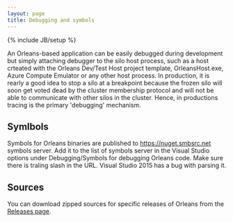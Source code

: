 ```yaml
---
layout: page
title: Debugging and symbols
---
```

{% include JB/setup %}

An Orleans-based application can be easily debugged during development but simply attaching debugger to the silo host process, such as a host crteated with the Orleans Dev/Test Host project template, OrleansHost.exe, Azure Compute Emulator or any other host process.
In production, it is rearly a good idea to stop a silo at a breakpoint because the frozen silo will soon get voted dead by the cluster membership protocol and will not be able to communicate with other silos in the cluster.
Hence, in productions tracing is the primary 'debugging' mechanism.
 

## Symlbols
Symbols for Orleans binaries are published to https://nuget.smbsrc.net symbols server. Add it to the list of symbols server in the Visual Studio options under Debugging/Symbols for debugging Orleans code. Make sure there is traling slash in the URL. Visual Studio 2015 has a bug with parsing it.

## Sources

You can download zipped sources for specific releases of Orleans from the [Releases page](https://github.com/dotnet/orleans/releases).
